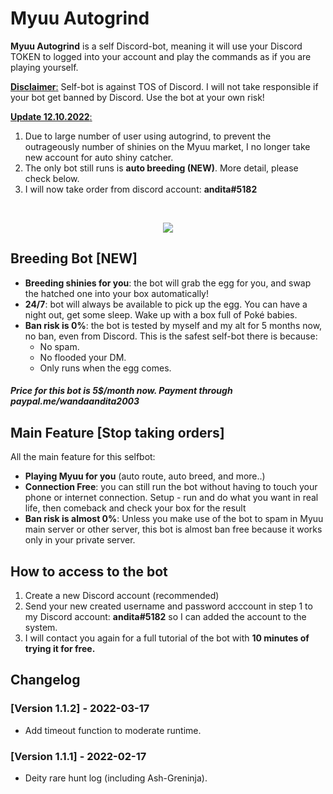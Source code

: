 
# Myuu Autogrind

**Myuu Autogrind** is a self Discord-bot, meaning it will use your Discord TOKEN to logged into your account and play the commands as if you are playing yourself.

<u>**Disclaimer**:</u> Self-bot is against TOS of Discord. I will not take responsible if your bot get banned by Discord. Use the bot at your own risk!

<u>**Update 12.10.2022**:</u>
1. Due to large number of user using autogrind, to prevent the outrageously number of shinies on the Myuu market, I no longer take new account for auto shiny catcher. 
2. The only bot still runs is **auto breeding (NEW)**. More detail, please check below.
3. I will now take order from discord account: <b>andita#5182</b>
<br/>

<p align="center">
<img src="https://media.giphy.com/media/aPJ4nQQcHuxUphpfqf/giphy.gif"/>
</p>

## Breeding Bot [NEW]

- **Breeding shinies for you**: the bot will grab the egg for you, and swap the hatched one into your box automatically!
- **24/7**: bot will always be available to pick up the egg. You can have a night out, get some sleep. Wake up with a box full of Poké babies.
- **Ban risk is 0%**: the bot is tested by myself and my alt for 5 months now, no ban, even from Discord. This is the safest self-bot there is because:
	- No spam.
	- No flooded your DM.
	- Only runs when the egg comes.
##### Price for this bot is 5$/month now. Payment through <a>paypal.me/wandaandita2003</a>

## Main Feature [Stop taking orders]
All the main feature for this selfbot:
- **Playing Myuu for you** (auto route, auto breed, and more..)
- **Connection Free**: you can still run the bot without having to touch your phone or internet connection. Setup - run and do what you want in real life, then comeback and check your box 
for the result
- **Ban risk is almost 0%**: Unless you make use of the bot to spam in Myuu main server or other server, this bot is almost ban free because it works only in your private server.

## How to access to the bot

1. Create a new Discord account (recommended)
2. Send your new created username and password acccount in step 1 to my Discord account: **andita#5182** so I can added the account to the system.
3. I will contact you again for a full tutorial of the bot with **10 minutes of trying it for free.**

## Changelog

### [Version 1.1.2] - 2022-03-17
- Add timeout function to moderate runtime.

### [Version 1.1.1] - 2022-02-17
- Deity rare hunt log (including Ash-Greninja).
